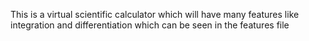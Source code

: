This is a virtual scientific calculator which will have many features like integration and differentiation which can be seen in the features file 
